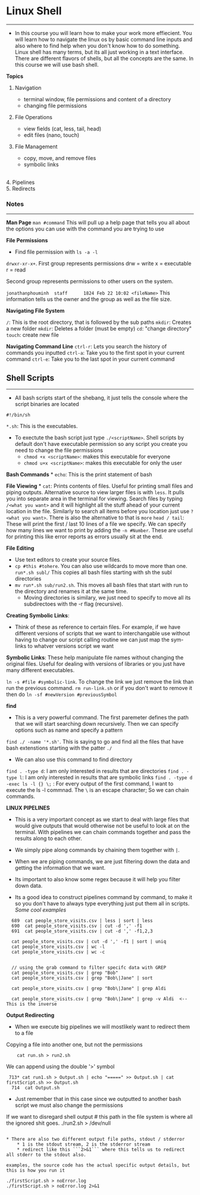 # Linux Shell
---

* In this course you will learn how to make your work more effiecient. You will learn how to navigate the linux os by basic command line inputs and also where to find help when you don't know how to do something. Linux shell has many terms, but its all just working in a text interface. There are different flavors of shells, but all the concepts are the same. In this course we will use bash shell. 


**Topics**
1. Navigation
    * terminal window, file permissions and content of a directory
    * changing file permissions

2. File Operations
    * view fields (cat, less, tail, head)
    * edit files (nano, touch)

3. File Management
    * copy, move, and remove files
    * symbolic links
<br>
4. Pipelines
<br>
5. Redirects


### Notes
---

**Man Page**
`man #command` This will pull up a help page that tells you all about the options you can use
with the command you are trying to use


**File Permissions**
* Find file permission with ```ls -a -l```

```drwxr-xr-x+```. First group represents permissions
    drw = write 
    x = executable 
    r = read 

Second group represents permissions to other users on the system. 

```jonathanphouminh  staff      1824 Feb 22 10:02 <fileName>``` This information tells us the owner
and the group as well as the file size. 


**Navigating File System**

`/`: This is the root directory, that is followed by the sub paths
`mkdir`: Creates a new folder
`mkdir`: Deletes a folder (must be empty)
`cd`: "change directory" 
`touch`: create new file


**Navigating Command Line**
`ctrl-r`: Lets you search the history of commands you inputted
`ctrl-a`: Take you to the first spot in your current command
`ctrl-e`: Take you to the last spot in your current command





## Shell Scripts
---
* All bash scripts start of the shebang, it just tells the console where the script binaries are located

```#!/bin/sh```


```*.sh```: This is the executables. 


* To exectute the bash script just type ```./<scriptName>```. Shell scripts by default don't have executable permission so any script you create you need to change the file permissions
    * ```chmod +x <scriptName>```: makes this executable for everyone
    * ```chmod u+x <scriptName>```: makes this executable for only the user


**Bash Commands**
    * ```echo```: This is the print statement of bash


**File Viewing**
    * ```cat```: Prints contents of files. Useful for printing small files and piping outputs. Alternative source to view larger files is with ```less```. It pulls you into separate area in the terminal for viewing. Search files by typing ```/<what you want>``` and it will highlight all the stuff ahead of your current location in the file. Similarly to search all items before you location just use ```?<what you want>```. There is also the alternative to that is ```more```
    ```head / tail```: These will print the first / last 10 lines of a file we specify. We can specify how many lines we want to print by adding the ```-n #Number```. These are useful for printing this like error reports as errors usually sit at the end. 


**File Editing**
* Use text editors to create your source files.
* ```cp #this #tohere```. You can also use wildcards to move more than one. ```run*.sh subl/``` This copies all bash files starting with sh the subl directories
* ```mv run*.sh sub/run2.sh```. This moves all bash files that start with run to the directory and renames it at the same time. 
    *   Moving directories is similary, we just need to specify to move all its subdirectoes with the -r flag (recursive).



**Creating Symbolic Links**: 
* Think of these as reference to certain files. For example, if we have different versions of scripts that we want to interchangable use without having to change our script calling routine we can just map the sym-links to whatver versions script we want

**Symbolic Links**: These help manipulate file names without changing the original files. Useful for dealing with versions of libraries or you just have many different executables.


```ln -s #file #symbolic-link```. To change the link we just remove the link than run the previous command.
```rm run-link.sh``` or if you don't want to remove it then do ```ln -sf #newVersion #previousSymbol```



**find**
* This is a very powerful command. The first paremeter defines the path that we will start searching down recursively. Then we can specify options such as name and specify a pattern

```find ./ -name '*.sh'```. This is saying to go and find all the files that have bash extenstions starting with the patter ```./```

* We can also use this command to find directory

```find . -type d```: I am only interested in results that are directories
```find . -type l```: I am only interested in results that are symbolic links
```find . -type d -exec ls -l {} \;``` : For every output of the first command, I want to execute the ls -l commnad. The ```\``` is an escape character; So we can chain commands. 


**LINUX PIPELINES**

* This is a very important concept as we start to deal with large files that would give outputs that would otherwise not be useful to look at on the terminal. With pipelines we can chain commands together and pass the results along to each other. 

* We simply pipe along commands by chaining them together with ```|```. 
* When we are piping commands, we are just filtering down the data and getting the information that we want. 
* Its important to also know some regex because it will help you filter down data. 
* Its a good idea to construct pipelines command by command, to make it so you don't have to always type everything just put them all in scripts. 
<em> Some cool examples </em>
```
  689  cat people_store_visits.csv | less | sort | less
  690  cat people_store_visits.csv | cut -d ',' -f1
  691  cat people_store_visits.csv | cut -d ',' -f1,2,3

  cat people_store_visits.csv | cut -d ',' -f1 | sort | uniq
  cat people_store_visits.csv | wc -l
  cat people_store_visits.csv | wc -c


  // using the grab command to filter specifc data with GREP
  cat people_store_visits.csv | grep "Bob"
  cat people_store_visits.csv | grep "Bob\|Jane" | sort

  cat people_store_visits.csv | grep "Bob\|Jane" | grep Aldi

  cat people_store_visits.csv | grep "Bob\|Jane" | grep -v Aldi  <-- This is the inverse 
```


**Output Redirecting**
* When we execute big pipelines we will mostlikely want to redirect them to a file

Copying a file into another one, but not the permissions
```
    cat run.sh > run2.sh
```

We can append using the double '>' symbol

```
 713* cat run1.sh > Output.sh | echo "=====" >> Output.sh | cat firstScript.sh >> Output.sh
  714  cat Output.sh 
```

* Just remember that in this case since we outputted to another bash script we must also change the permissions

If we want to disregard shell output
    # this path in the file system is where all the ignored shit goes. 
    ./run2.sh > /dev/null 
```

* There are also two different output file paths, stdout / stderror
    * 1 is the stdout stream, 2 is the stderror stream
    * redirect like this ```2>&1``` where this tells us to redirect all stderr to the stdout also. 

examples, the source code has the actual specific output details, but this is how you run it
```
    ./firstScript.sh > noError.log 
    ./firstScript.sh > noError.log 2>&1
```